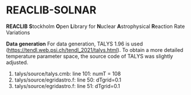 # REACLIB-SOLNAR

**REACLIB** **S**tockholm **O**pen **L**ibrary for **N**uclear **A**strophysical **R**eaction Rate Variations


**Data generation**
For data generation, TALYS 1.96 is used (https://tendl.web.psi.ch/tendl_2021/talys.html). 
To obtain a more detailed temperature parameter space, the source code of TALYS was slightly adjusted.

1. talys/source/talys.cmb: line 101: numT = 108
2. talys/source/egridastro.f: line 50: dTgrid=0.1
3. talys/source/egridastro.f: line 51: dTgrid=0.1
